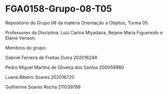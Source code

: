 # FGA0158-Grupo-08-T05
Repositório do Grupo 08 da matéria Orientação a Objetos, Turma 05.

Professores da Disciplina:
Luiz Carlos Miyadaira, Rejane Maria Figuereido e Elaine Venson.

Membros do grupo:

Gabriel Ferreira de Freitas Dutra
202016248

Pedro Miguel Martins de Oliveira dos Santos
200059980

Luana Ribeiro Soares 
202016720

Guilherme Soares Rocha
211039789

